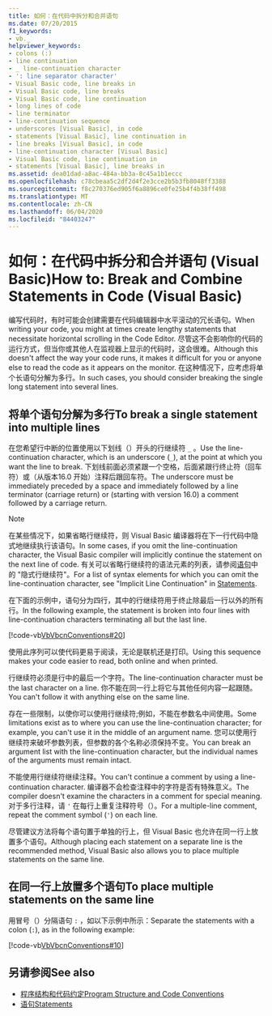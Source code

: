 ```yaml
---
title: 如何：在代码中拆分和合并语句
ms.date: 07/20/2015
f1_keywords:
- vb._
helpviewer_keywords:
- colons (:)
- line continuation
- _ line-continuation character
- ': line separator character'
- Visual Basic code, line breaks in
- Visual Basic code, line breaks
- Visual Basic code, line continuation
- long lines of code
- line terminator
- line-continuation sequence
- underscores [Visual Basic], in code
- statements [Visual Basic], line continuation in
- line breaks [Visual Basic], in code
- line-continuation character [Visual Basic]
- Visual Basic code, line continuation in
- statements [Visual Basic], line breaks in
ms.assetid: dea01dad-a8ac-484a-bb3a-8c45a1b1eccc
ms.openlocfilehash: c78cbeaa5c2df2d4f2e3cce2b5b3fb8048ff3388
ms.sourcegitcommit: f8c270376ed905f6a8896ce0fe25b4f4b38ff498
ms.translationtype: MT
ms.contentlocale: zh-CN
ms.lasthandoff: 06/04/2020
ms.locfileid: "84403247"
---
```

# <a name="how-to-break-and-combine-statements-in-code-visual-basic"></a><span data-ttu-id="51a4d-102">如何：在代码中拆分和合并语句 (Visual Basic)</span><span class="sxs-lookup"><span data-stu-id="51a4d-102">How to: Break and Combine Statements in Code (Visual Basic)</span></span>

<span data-ttu-id="51a4d-103">编写代码时，有时可能会创建需要在代码编辑器中水平滚动的冗长语句。</span><span class="sxs-lookup"><span data-stu-id="51a4d-103">When writing your code, you might at times create lengthy statements that necessitate horizontal scrolling in the Code Editor.</span></span> <span data-ttu-id="51a4d-104">尽管这不会影响你的代码的运行方式，但当你或其他人在监视器上显示的代码时，这会很难。</span><span class="sxs-lookup"><span data-stu-id="51a4d-104">Although this doesn't affect the way your code runs, it makes it difficult for you or anyone else to read the code as it appears on the monitor.</span></span> <span data-ttu-id="51a4d-105">在这种情况下，应考虑将单个长语句分解为多行。</span><span class="sxs-lookup"><span data-stu-id="51a4d-105">In such cases, you should consider breaking the single long statement into several lines.</span></span>

## <a name="to-break-a-single-statement-into-multiple-lines"></a><span data-ttu-id="51a4d-106">将单个语句分解为多行</span><span class="sxs-lookup"><span data-stu-id="51a4d-106">To break a single statement into multiple lines</span></span>

<span data-ttu-id="51a4d-107">在您希望行中断的位置使用以下划线（）开头的行继续符 `_` 。</span><span class="sxs-lookup"><span data-stu-id="51a4d-107">Use the line-continuation character, which is an underscore (`_`), at the point at which you want the line to break.</span></span> <span data-ttu-id="51a4d-108">下划线前面必须紧跟一个空格，后面紧跟行终止符（回车符）或（从版本16.0 开始）注释后跟回车符。</span><span class="sxs-lookup"><span data-stu-id="51a4d-108">The underscore must be immediately preceded by a space and immediately followed by a line terminator (carriage return) or (starting with version 16.0) a comment followed by a carriage return.</span></span>

  > [!NOTE]
  > <span data-ttu-id="51a4d-109">在某些情况下，如果省略行继续符，则 Visual Basic 编译器将在下一行代码中隐式地继续执行该语句。</span><span class="sxs-lookup"><span data-stu-id="51a4d-109">In some cases, if you omit the line-continuation character, the Visual Basic compiler will implicitly continue the statement on the next line of code.</span></span> <span data-ttu-id="51a4d-110">有关可以省略行继续符的语法元素的列表，请参阅[语句](../language-features/statements.md)中的 "隐式行继续符"。</span><span class="sxs-lookup"><span data-stu-id="51a4d-110">For a list of syntax elements for which you can omit the line-continuation character, see "Implicit Line Continuation" in [Statements](../language-features/statements.md).</span></span>

  <span data-ttu-id="51a4d-111">在下面的示例中，语句分为四行，其中的行继续符用于终止除最后一行以外的所有行。</span><span class="sxs-lookup"><span data-stu-id="51a4d-111">In the following example, the statement is broken into four lines with line-continuation characters terminating all but the last line.</span></span>

  [!code-vb[VbVbcnConventions#20](~/samples/snippets/visualbasic/VS_Snippets_VBCSharp/VbVbcnConventions/VB/Class1.vb#20)]

  <span data-ttu-id="51a4d-112">使用此序列可以使代码更易于阅读，无论是联机还是打印。</span><span class="sxs-lookup"><span data-stu-id="51a4d-112">Using this sequence makes your code easier to read, both online and when printed.</span></span>

  <span data-ttu-id="51a4d-113">行继续符必须是行中的最后一个字符。</span><span class="sxs-lookup"><span data-stu-id="51a4d-113">The line-continuation character must be the last character on a line.</span></span> <span data-ttu-id="51a4d-114">你不能在同一行上将它与其他任何内容一起跟随。</span><span class="sxs-lookup"><span data-stu-id="51a4d-114">You can't follow it with anything else on the same line.</span></span>

  <span data-ttu-id="51a4d-115">存在一些限制，以使你可以使用行继续符;例如，不能在参数名中间使用。</span><span class="sxs-lookup"><span data-stu-id="51a4d-115">Some limitations exist as to where you can use the line-continuation character; for example, you can't use it in the middle of an argument name.</span></span> <span data-ttu-id="51a4d-116">您可以使用行继续符来破坏参数列表，但参数的各个名称必须保持不变。</span><span class="sxs-lookup"><span data-stu-id="51a4d-116">You can break an argument list with the line-continuation character, but the individual names of the arguments must remain intact.</span></span>

  <span data-ttu-id="51a4d-117">不能使用行继续符继续注释。</span><span class="sxs-lookup"><span data-stu-id="51a4d-117">You can't continue a comment by using a line-continuation character.</span></span> <span data-ttu-id="51a4d-118">编译器不会检查注释中的字符是否有特殊意义。</span><span class="sxs-lookup"><span data-stu-id="51a4d-118">The compiler doesn't examine the characters in a comment for special meaning.</span></span> <span data-ttu-id="51a4d-119">对于多行注释，请 `'` 在每行上重复注释符号（）。</span><span class="sxs-lookup"><span data-stu-id="51a4d-119">For a multiple-line comment, repeat the comment symbol (`'`) on each line.</span></span>

 <span data-ttu-id="51a4d-120">尽管建议方法将每个语句置于单独的行上，但 Visual Basic 也允许在同一行上放置多个语句。</span><span class="sxs-lookup"><span data-stu-id="51a4d-120">Although placing each statement on a separate line is the recommended method, Visual Basic also allows you to place multiple statements on the same line.</span></span>

## <a name="to-place-multiple-statements-on-the-same-line"></a><span data-ttu-id="51a4d-121">在同一行上放置多个语句</span><span class="sxs-lookup"><span data-stu-id="51a4d-121">To place multiple statements on the same line</span></span>

<span data-ttu-id="51a4d-122">用冒号（）分隔语句 `:` ，如以下示例中所示：</span><span class="sxs-lookup"><span data-stu-id="51a4d-122">Separate the statements with a colon (`:`), as in the following example:</span></span>

  [!code-vb[VbVbcnConventions#10](~/samples/snippets/visualbasic/VS_Snippets_VBCSharp/VbVbcnConventions/VB/Class1.vb#10)]

## <a name="see-also"></a><span data-ttu-id="51a4d-123">另请参阅</span><span class="sxs-lookup"><span data-stu-id="51a4d-123">See also</span></span>

- [<span data-ttu-id="51a4d-124">程序结构和代码约定</span><span class="sxs-lookup"><span data-stu-id="51a4d-124">Program Structure and Code Conventions</span></span>](program-structure-and-code-conventions.md)
- [<span data-ttu-id="51a4d-125">语句</span><span class="sxs-lookup"><span data-stu-id="51a4d-125">Statements</span></span>](../language-features/statements.md)
